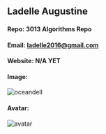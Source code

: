 ## Ladelle Augustine
#### Repo: 3013 Algorithms Repo
#### Email: ladelle2016@gmail.com
#### Website: N/A YET
#### Image:
![oceandell](https://user-images.githubusercontent.com/47011627/73045198-922e0d80-3e32-11ea-82b1-b168961c026b.JPG)

#### Avatar:
![avatar](https://user-images.githubusercontent.com/47011627/73045231-b0940900-3e32-11ea-93d7-de5dfb372f9b.jpg)